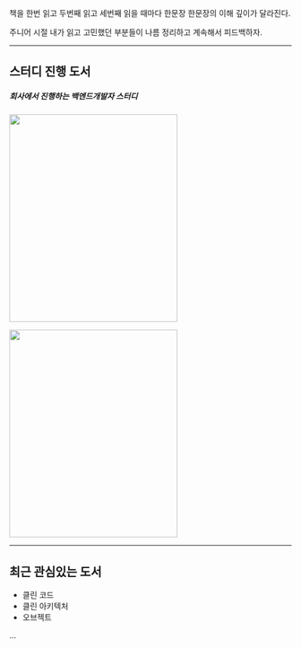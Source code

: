 


책을 한번 읽고 두번째 읽고 세번째 읽을 때마다 한문장 한문장의 이해 깊이가 달라진다.

주니어 시절 내가 읽고 고민했던 부분들이 나름 정리하고 계속해서 피드백하자.
***

스터디 진행 도서
-------------
##### 회사에서 진행하는 백엔드개발자 스터디
<img src="https://user-images.githubusercontent.com/40788586/123822225-0e395880-d937-11eb-8e66-be9fe2bd9379.png"  width="300" height="370"><br>

<img src="https://user-images.githubusercontent.com/40788586/123822476-4c367c80-d937-11eb-8df1-bd8b6cd3ab0a.png"  width="300" height="370">

***

최근 관심있는 도서
-------------
- 클린 코드
- 클린 아키텍처 
- 오브젝트

 ...

